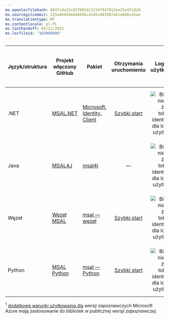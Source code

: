 ```yaml
---
ms.openlocfilehash: 0837c0a23c837065dc2214f947912ee25e4f1d2d
ms.sourcegitcommit: 225e4b45844e845bc41d5c043587a61e6b6ce5ae
ms.translationtype: MT
ms.contentlocale: pl-PL
ms.lasthandoff: 03/11/2021
ms.locfileid: "103008006"
---
```

| Język/struktura | Projekt włączony<br/>GitHub                                                                 | Pakiet                                                                                | Otrzymania<br/>uruchomieniu                           | Logowanie użytkowników                                            | Dostęp do interfejsów API sieci Web                                                 | Ogólnie dostępna (GA) *lub*<br/>Publiczna wersja zapoznawcza<sup>1</sup> |
|----------------------|---------------------------------------------------------------------------------------|----------------------------------------------------------------------------------------|:---------------------------------------------:|:--------------------------------------------------------:|:---------------------------------------------------------------:|:------------------------------------------------------------:|
| .NET                 | [MSAL.NET](https://github.com/AzureAD/microsoft-authentication-library-for-dotnet)    | [Microsoft. Identity. Client](https://www.nuget.org/packages/Microsoft.Identity.Client/) | [Szybki start](../articles/active-directory/develop/quickstart-v2-netcore-daemon.md) | ![Biblioteka nie może żądać tokenów identyfikatora dla logowania użytkownika.][n] | ![Biblioteka może żądać tokenów dostępu dla chronionych interfejsów API sieci Web.][y] | Ogólna dostępność                                                           |
| Java                 | [MSAL4J](https://github.com/AzureAD/microsoft-authentication-library-for-java)        | [msal4j](https://javadoc.io/doc/com.microsoft.azure/msal4j/latest/index.html)          | —                                             | ![Biblioteka nie może żądać tokenów identyfikatora dla logowania użytkownika.][n] | ![Biblioteka może żądać tokenów dostępu dla chronionych interfejsów API sieci Web.][y] | Ogólna dostępność                                                           |
| Węzeł               | [Węzeł MSAL](https://github.com/AzureAD/microsoft-authentication-library-for-js/tree/dev/lib/msal-node) | [msal — węzeł](https://www.npmjs.com/package/@azure/msal-node)  | [Szybki start](../articles/active-directory/develop/quickstart-v2-nodejs-console.md)  | ![Biblioteka nie może żądać tokenów identyfikatora dla logowania użytkownika.][n] | ![Biblioteka może żądać tokenów dostępu dla chronionych interfejsów API sieci Web.][y] | Ogólna dostępność  |
| Python               | [MSAL Python](https://github.com/AzureAD/microsoft-authentication-library-for-python) | [msal — Python](https://github.com/AzureAD/microsoft-authentication-library-for-python)  | [Szybki start](../articles/active-directory/develop/quickstart-v2-python-daemon.md)  | ![Biblioteka nie może żądać tokenów identyfikatora dla logowania użytkownika.][n] | ![Biblioteka może żądać tokenów dostępu dla chronionych interfejsów API sieci Web.][y] | Ogólna dostępność                                                           |
<!--
|PHP| [The PHP League oauth2-client](https://oauth2-client.thephpleague.com/usage/) | [League\OAuth2](https://oauth2-client.thephpleague.com/) | ![Green check mark.][n] | ![X indicating no.][n] | ![Green check mark.][y] | -- |
-->

<sup>1</sup> [dodatkowe warunki użytkowania dla][preview-tos] wersji zapoznawczych Microsoft Azure mają zastosowanie do bibliotek w *publicznej wersji zapoznawczej*.

<!--Image references-->

[y]: ../articles/active-directory/develop/media/common/yes.png
[n]: ../articles/active-directory/develop/media/common/no.png

<!--Reference-style links -->

[preview-tos]: https://azure.microsoft.com/support/legal/preview-supplemental-terms/